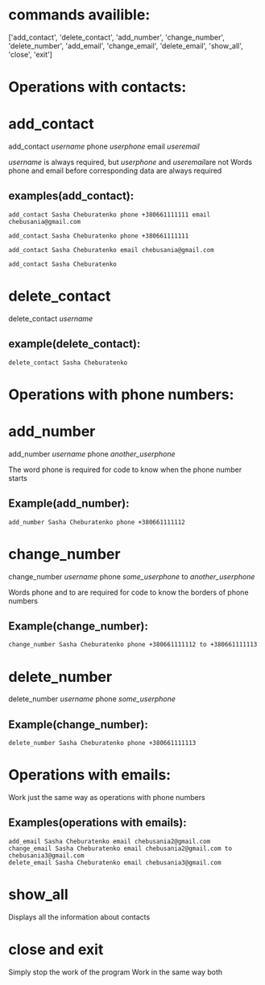 ﻿# **commands availible:**

['add_contact', 'delete_contact', 'add_number', 'change_number', 'delete_number', 'add_email', 'change_email', 'delete_email', 'show_all', 'close', 'exit']
# **Operations with contacts:**
# add_contact

add_contact *username* phone *userphone* email *useremail*

*username* is always required, but *userphone* and *useremail*are not
Words phone and email before corresponding data are always required

## examples(add_contact):

    add_contact Sasha Cheburatenko phone +380661111111 email chebusania@gmail.com

    add_contact Sasha Cheburatenko phone +380661111111

    add_contact Sasha Cheburatenko email chebusania@gmail.com
    
    add_contact Sasha Cheburatenko

# delete_contact
delete_contact *username*

## example(delete_contact):

    delete_contact Sasha Cheburatenko

# **Operations with phone numbers:**

# add_number
add_number *username* phone *another_userphone*

The word phone is required for code to know when the phone number starts

## Example(add_number):

    add_number Sasha Cheburatenko phone +380661111112

# change_number

change_number *username* phone *some_userphone* to *another_userphone*

Words phone and to are required for code to know the borders of phone numbers

## Example(change_number):

    change_number Sasha Cheburatenko phone +380661111112 to +380661111113

# delete_number
delete_number *username* phone *some_userphone*

## Example(change_number):

    delete_number Sasha Cheburatenko phone +380661111113
# **Operations with emails:**
Work just the same way as operations with phone numbers

## Examples(operations with emails):

    add_email Sasha Cheburatenko email chebusania2@gmail.com
    change_email Sasha Cheburatenko email chebusania2@gmail.com to chebusania3@gmail.com
    delete_email Sasha Cheburatenko email chebusania3@gmail.com
# **show_all**
Displays all the information about contacts

# **close and exit**
Simply stop the work of the program
Work in the same way both

